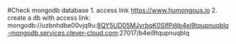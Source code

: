 #Check mongodb database
    1. access link https://www.humongous.io
    2. create a db with access link: 
        mongodb://uzbnhdbe00vjq9u:8QY5UD05MJyrbqK0SlfP@b4ei9tqupnuqblq-mongodb.services.clever-cloud.com:27017/b4ei9tqupnuqblq